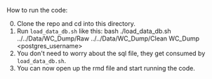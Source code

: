 How to run the code:

0. Clone the repo and cd into this directory.
1. Run `load_data_db.sh` like this: bash ./load_data_db.sh ../../Data/WC_Dump/Raw ../../Data/WC_Dump/Clean WC_Dump <postgres_username>
2. You don't need to worry about the sql file, they get consumed by `load_data_db.sh`.
3. You can now open up the rmd file and start running the code.
